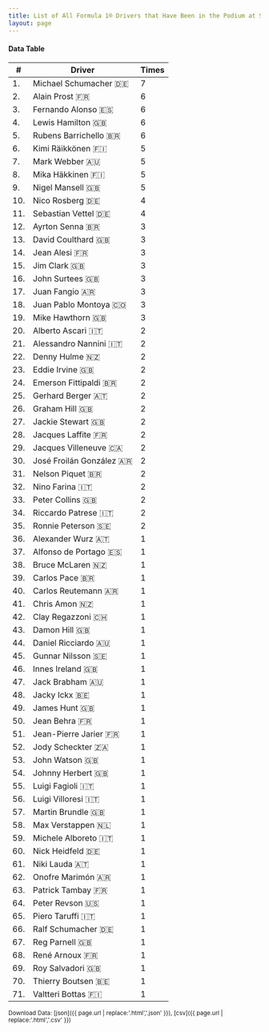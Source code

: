 ```yaml
---
title: List of All Formula 1® Drivers that Have Been in the Podium at Silverstone Circuit
layout: page
---
```


<canvas id="chart" width="400" height="180"></canvas>
<script>
var data = {
    "datasets": [
        {
            "backgroundColor": "#f3a935",
            "borderColor": "#f68639",
            "borderWidth": 1,
            "data": [
                7.0,
                6.0,
                6.0,
                6.0,
                6.0,
                5.0,
                5.0,
                5.0,
                5.0,
                4.0,
                4.0,
                3.0,
                3.0,
                3.0,
                3.0,
                3.0,
                3.0,
                3.0,
                3.0,
                2.0,
                2.0,
                2.0,
                2.0,
                2.0,
                2.0,
                2.0,
                2.0,
                2.0,
                2.0,
                2.0,
                2.0,
                2.0,
                2.0,
                2.0,
                2.0,
                1.0,
                1.0,
                1.0,
                1.0,
                1.0,
                1.0,
                1.0,
                1.0,
                1.0,
                1.0,
                1.0,
                1.0,
                1.0,
                1.0,
                1.0,
                1.0,
                1.0,
                1.0,
                1.0,
                1.0,
                1.0,
                1.0,
                1.0,
                1.0,
                1.0,
                1.0,
                1.0,
                1.0,
                1.0,
                1.0,
                1.0,
                1.0,
                1.0,
                1.0,
                1.0,
                1.0
            ],
            "label": "Times"
        }
    ],
    "labels": [
        "Michael Schumacher 🇩🇪",
        "Alain Prost 🇫🇷",
        "Fernando Alonso 🇪🇸",
        "Lewis Hamilton 🇬🇧",
        "Rubens Barrichello 🇧🇷",
        "Kimi Räikkönen 🇫🇮",
        "Mark Webber 🇦🇺",
        "Mika Häkkinen 🇫🇮",
        "Nigel Mansell 🇬🇧",
        "Nico Rosberg 🇩🇪",
        "Sebastian Vettel 🇩🇪",
        "Ayrton Senna 🇧🇷",
        "David Coulthard 🇬🇧",
        "Jean Alesi 🇫🇷",
        "Jim Clark 🇬🇧",
        "John Surtees 🇬🇧",
        "Juan Fangio 🇦🇷",
        "Juan Pablo Montoya 🇨🇴",
        "Mike Hawthorn 🇬🇧",
        "Alberto Ascari 🇮🇹",
        "Alessandro Nannini 🇮🇹",
        "Denny Hulme 🇳🇿",
        "Eddie Irvine 🇬🇧",
        "Emerson Fittipaldi 🇧🇷",
        "Gerhard Berger 🇦🇹",
        "Graham Hill 🇬🇧",
        "Jackie Stewart 🇬🇧",
        "Jacques Laffite 🇫🇷",
        "Jacques Villeneuve 🇨🇦",
        "José Froilán González 🇦🇷",
        "Nelson Piquet 🇧🇷",
        "Nino Farina 🇮🇹",
        "Peter Collins 🇬🇧",
        "Riccardo Patrese 🇮🇹",
        "Ronnie Peterson 🇸🇪",
        "Alexander Wurz 🇦🇹",
        "Alfonso de Portago 🇪🇸",
        "Bruce McLaren 🇳🇿",
        "Carlos Pace 🇧🇷",
        "Carlos Reutemann 🇦🇷",
        "Chris Amon 🇳🇿",
        "Clay Regazzoni 🇨🇭",
        "Damon Hill 🇬🇧",
        "Daniel Ricciardo 🇦🇺",
        "Gunnar Nilsson 🇸🇪",
        "Innes Ireland 🇬🇧",
        "Jack Brabham 🇦🇺",
        "Jacky Ickx 🇧🇪",
        "James Hunt 🇬🇧",
        "Jean Behra 🇫🇷",
        "Jean-Pierre Jarier 🇫🇷",
        "Jody Scheckter 🇿🇦",
        "John Watson 🇬🇧",
        "Johnny Herbert 🇬🇧",
        "Luigi Fagioli 🇮🇹",
        "Luigi Villoresi 🇮🇹",
        "Martin Brundle 🇬🇧",
        "Max Verstappen 🇳🇱",
        "Michele Alboreto 🇮🇹",
        "Nick Heidfeld 🇩🇪",
        "Niki Lauda 🇦🇹",
        "Onofre Marimón 🇦🇷",
        "Patrick Tambay 🇫🇷",
        "Peter Revson 🇺🇸",
        "Piero Taruffi 🇮🇹",
        "Ralf Schumacher 🇩🇪",
        "Reg Parnell 🇬🇧",
        "René Arnoux 🇫🇷",
        "Roy Salvadori 🇬🇧",
        "Thierry Boutsen 🇧🇪",
        "Valtteri Bottas 🇫🇮"
    ]
};
var options = {
  legend: {
    display: false
  },
  scales: {
    xAxes: [{
      ticks: {
        beginAtZero: true,
        maxRotation: 180,
        display: window.innerWidth > 800
      }
    }],
    yAxes: [{
      ticks: {
        beginAtZero: true
      }
    }]
  },
  onResize: function(chart, size) {
    chart.options.scales.xAxes[0].ticks.display = size.width > 800;
  }
};
new Chart("chart", {
    data: data,
    type: 'bar',
    options: options
});
</script>



#### Data Table

| # | Driver | Times |
|--|--|--|
| 1. | Michael Schumacher 🇩🇪 | 7 |
| 2. | Alain Prost 🇫🇷 | 6 |
| 3. | Fernando Alonso 🇪🇸 | 6 |
| 4. | Lewis Hamilton 🇬🇧 | 6 |
| 5. | Rubens Barrichello 🇧🇷 | 6 |
| 6. | Kimi Räikkönen 🇫🇮 | 5 |
| 7. | Mark Webber 🇦🇺 | 5 |
| 8. | Mika Häkkinen 🇫🇮 | 5 |
| 9. | Nigel Mansell 🇬🇧 | 5 |
| 10. | Nico Rosberg 🇩🇪 | 4 |
| 11. | Sebastian Vettel 🇩🇪 | 4 |
| 12. | Ayrton Senna 🇧🇷 | 3 |
| 13. | David Coulthard 🇬🇧 | 3 |
| 14. | Jean Alesi 🇫🇷 | 3 |
| 15. | Jim Clark 🇬🇧 | 3 |
| 16. | John Surtees 🇬🇧 | 3 |
| 17. | Juan Fangio 🇦🇷 | 3 |
| 18. | Juan Pablo Montoya 🇨🇴 | 3 |
| 19. | Mike Hawthorn 🇬🇧 | 3 |
| 20. | Alberto Ascari 🇮🇹 | 2 |
| 21. | Alessandro Nannini 🇮🇹 | 2 |
| 22. | Denny Hulme 🇳🇿 | 2 |
| 23. | Eddie Irvine 🇬🇧 | 2 |
| 24. | Emerson Fittipaldi 🇧🇷 | 2 |
| 25. | Gerhard Berger 🇦🇹 | 2 |
| 26. | Graham Hill 🇬🇧 | 2 |
| 27. | Jackie Stewart 🇬🇧 | 2 |
| 28. | Jacques Laffite 🇫🇷 | 2 |
| 29. | Jacques Villeneuve 🇨🇦 | 2 |
| 30. | José Froilán González 🇦🇷 | 2 |
| 31. | Nelson Piquet 🇧🇷 | 2 |
| 32. | Nino Farina 🇮🇹 | 2 |
| 33. | Peter Collins 🇬🇧 | 2 |
| 34. | Riccardo Patrese 🇮🇹 | 2 |
| 35. | Ronnie Peterson 🇸🇪 | 2 |
| 36. | Alexander Wurz 🇦🇹 | 1 |
| 37. | Alfonso de Portago 🇪🇸 | 1 |
| 38. | Bruce McLaren 🇳🇿 | 1 |
| 39. | Carlos Pace 🇧🇷 | 1 |
| 40. | Carlos Reutemann 🇦🇷 | 1 |
| 41. | Chris Amon 🇳🇿 | 1 |
| 42. | Clay Regazzoni 🇨🇭 | 1 |
| 43. | Damon Hill 🇬🇧 | 1 |
| 44. | Daniel Ricciardo 🇦🇺 | 1 |
| 45. | Gunnar Nilsson 🇸🇪 | 1 |
| 46. | Innes Ireland 🇬🇧 | 1 |
| 47. | Jack Brabham 🇦🇺 | 1 |
| 48. | Jacky Ickx 🇧🇪 | 1 |
| 49. | James Hunt 🇬🇧 | 1 |
| 50. | Jean Behra 🇫🇷 | 1 |
| 51. | Jean-Pierre Jarier 🇫🇷 | 1 |
| 52. | Jody Scheckter 🇿🇦 | 1 |
| 53. | John Watson 🇬🇧 | 1 |
| 54. | Johnny Herbert 🇬🇧 | 1 |
| 55. | Luigi Fagioli 🇮🇹 | 1 |
| 56. | Luigi Villoresi 🇮🇹 | 1 |
| 57. | Martin Brundle 🇬🇧 | 1 |
| 58. | Max Verstappen 🇳🇱 | 1 |
| 59. | Michele Alboreto 🇮🇹 | 1 |
| 60. | Nick Heidfeld 🇩🇪 | 1 |
| 61. | Niki Lauda 🇦🇹 | 1 |
| 62. | Onofre Marimón 🇦🇷 | 1 |
| 63. | Patrick Tambay 🇫🇷 | 1 |
| 64. | Peter Revson 🇺🇸 | 1 |
| 65. | Piero Taruffi 🇮🇹 | 1 |
| 66. | Ralf Schumacher 🇩🇪 | 1 |
| 67. | Reg Parnell 🇬🇧 | 1 |
| 68. | René Arnoux 🇫🇷 | 1 |
| 69. | Roy Salvadori 🇬🇧 | 1 |
| 70. | Thierry Boutsen 🇧🇪 | 1 |
| 71. | Valtteri Bottas 🇫🇮 | 1 |

<small>Download Data: [json]({{ page.url | replace:'.html','.json' }}), [csv]({{ page.url | replace:'.html','.csv' }})</small>
